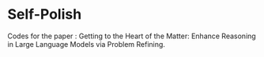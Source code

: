 # Self-Polish
Codes for the paper : Getting to the Heart of the Matter: Enhance Reasoning in Large Language Models via Problem Refining.
